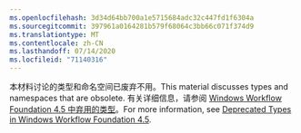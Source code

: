 ```yaml
---
ms.openlocfilehash: 3d34d64bb700a1e5715684adc32c447fd1f6304a
ms.sourcegitcommit: 397961a0164281b579f68064c3bb66c071f374d9
ms.translationtype: MT
ms.contentlocale: zh-CN
ms.lasthandoff: 07/14/2020
ms.locfileid: "71140316"
---
```

<span data-ttu-id="3bc82-101">本材料讨论的类型和命名空间已废弃不用。</span><span class="sxs-lookup"><span data-stu-id="3bc82-101">This material discusses types and namespaces that are obsolete.</span></span> <span data-ttu-id="3bc82-102">有关详细信息，请参阅 [Windows Workflow Foundation 4.5 中弃用的类型](https://aka.ms/wfdeprecatedtypes)。</span><span class="sxs-lookup"><span data-stu-id="3bc82-102">For more information, see [Deprecated Types in Windows Workflow Foundation 4.5](https://aka.ms/wfdeprecatedtypes).</span></span>